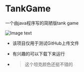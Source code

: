 # TankGame
一个由java程序写的简陋版tank game

![Image text](https://raw.github.com/yourName/repositpry/master/yourprojectName/img-folder/test.jpg)

+ 该项目仅用于测试GitHub上传文件

+ 有兴趣的可以下载下来运行

+ > 这个坦克颜色还挺不错的
